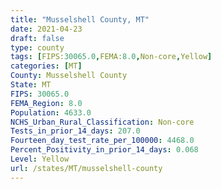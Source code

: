 ```yaml
---
title: "Musselshell County, MT"
date: 2021-04-23
draft: false
type: county
tags: [FIPS:30065.0,FEMA:8.0,Non-core,Yellow]
categories: [MT]
County: Musselshell County
State: MT
FIPS: 30065.0
FEMA_Region: 8.0
Population: 4633.0
NCHS_Urban_Rural_Classification: Non-core
Tests_in_prior_14_days: 207.0
Fourteen_day_test_rate_per_100000: 4468.0
Percent_Positivity_in_prior_14_days: 0.068
Level: Yellow
url: /states/MT/musselshell-county
---
```



